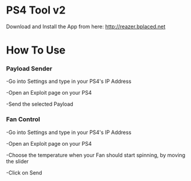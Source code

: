 # PS4 Tool v2

Download and Install the App from here: http://reazer.bplaced.net

# How To Use

### Payload Sender

-Go into Settings and type in your PS4's IP Address

-Open an Exploit page on your PS4

-Send the selected Payload



### Fan Control

-Go into Settings and type in your PS4's IP Address

-Open an Exploit page on your PS4

-Choose the temperature when your Fan should start spinning, by moving the slider

-Click on Send



